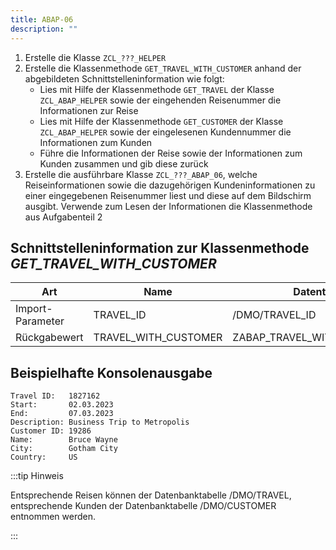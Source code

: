 ```yaml
---
title: ABAP-06
description: ""
---
```


1. Erstelle die Klasse `ZCL_???_HELPER`
2. Erstelle die Klassenmethode `GET_TRAVEL_WITH_CUSTOMER` anhand der abgebildeten Schnittstelleninformation wie folgt:
    - Lies mit Hilfe der Klassenmethode `GET_TRAVEL` der Klasse `ZCL_ABAP_HELPER` sowie der eingehenden Reisenummer die Informationen zur Reise
    - Lies mit Hilfe der Klassenmethode `GET_CUSTOMER` der Klasse `ZCL_ABAP_HELPER` sowie der eingelesenen Kundennummer die Informationen zum Kunden
    - Führe die Informationen der Reise sowie der Informationen zum Kunden zusammen und gib diese zurück
4. Erstelle die ausführbare Klasse `ZCL_???_ABAP_06`, welche Reiseinformationen sowie die dazugehörigen Kundeninformationen zu einer eingegebenen Reisenummer liest und diese auf dem Bildschirm ausgibt. Verwende zum Lesen der Informationen die Klassenmethode aus Aufgabenteil 2

## Schnittstelleninformation zur Klassenmethode _GET_TRAVEL_WITH_CUSTOMER_

| Art              | Name                 | Datentyp                   |
| ---------------- | -------------------- | -------------------------- |
| Import-Parameter | TRAVEL_ID            | /DMO/TRAVEL_ID             |
| Rückgabewert     | TRAVEL_WITH_CUSTOMER | ZABAP_TRAVEL_WITH_CUSTOMER |

## Beispielhafte Konsolenausgabe

```
Travel ID:   1827162
Start:       02.03.2023
End:         07.03.2023
Description: Business Trip to Metropolis
Customer ID: 19286
Name:        Bruce Wayne
City:        Gotham City
Country:     US
```

:::tip Hinweis

Entsprechende Reisen können der Datenbanktabelle /DMO/TRAVEL, entsprechende Kunden der Datenbanktabelle /DMO/CUSTOMER entnommen werden.

:::
